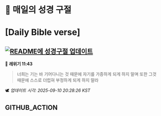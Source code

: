 # 🙏 매일의 성경 구절
# [Daily Bible verse]
## [![README에 성경구절 업데이트](https://github.com/DONGSUKA/first_test/actions/workflows/update-readme-bible.yml/badge.svg)](https://github.com/DONGSUKA/first_test/actions/workflows/update-readme-bible.yml)
<!-- START_BIBLE_VERSE -->
📖 **레위기 11:43**
> 너희는 기는 바 기어다니는 것 때문에 자기를 가증하게 되게 하지 말며 또한 그것 때문에 스스로 더럽혀 부정하게 되게 하지 말라

🕊️ _업데이트 시각: 2025-09-10 20:28:26 KST_
  <!-- END_BIBLE_VERSE -->
## GITHUB_ACTION
